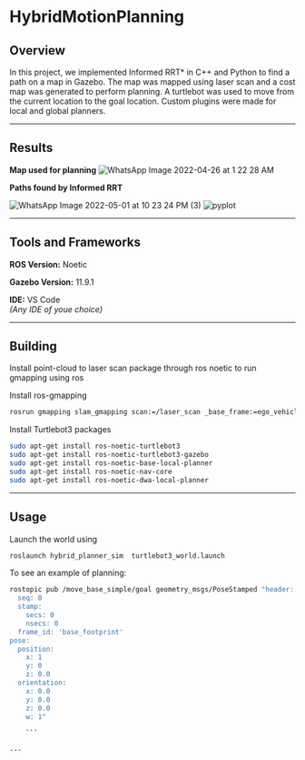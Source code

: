 # HybridMotionPlanning

## Overview
In this project, we implemented Informed RRT* in C++ and Python to find a path on a map in Gazebo. The map was mapped using laser scan and a cost map was generated to perform planning. A turtlebot was used to move from the current location to the goal location. Custom plugins were made for local and global planners.

---

## Results
**Map used for planning**
![WhatsApp Image 2022-04-26 at 1 22 28 AM](https://user-images.githubusercontent.com/35029771/178841203-43d9fb26-d69c-43c8-82eb-7a00a3e3c9ab.jpeg)

**Paths found by Informed RRT** 

![WhatsApp Image 2022-05-01 at 10 23 24 PM (3)](https://user-images.githubusercontent.com/35029771/178841224-acf93c0d-a095-417d-90d2-3a725350fd46.jpeg)
![pyplot](https://user-images.githubusercontent.com/35029771/178841753-70dce98f-a9b2-41ae-afb8-a4d1e792fb16.jpeg)

---
## Tools and Frameworks
**ROS Version:** Noetic

**Gazebo Version:** 11.9.1

**IDE:** VS Code <br>
*(Any IDE of youe choice)*

---
## Building

Install point-cloud to laser scan package through ros noetic
to  run gmapping using ros

Install ros-gmapping
```sh
rosrun gmapping slam_gmapping scan:=/laser_scan _base_frame:=ego_vehicle _map_update_interval:=0.5
```

Install Turtlebot3 packages

```sh
sudo apt-get install ros-noetic-turtlebot3
sudo apt-get install ros-noetic-turtlebot3-gazebo
sudo apt-get install ros-noetic-base-local-planner
sudo apt-get install ros-noetic-nav-core
sudo apt-get install ros-noetic-dwa-local-planner

```


---
## Usage

Launch the world using

```sh 
roslaunch hybrid_planner_sim  turtlebot3_world.launch
```

To see an example of planning: 

```sh
rostopic pub /move_base_simple/goal geometry_msgs/PoseStamped "header:
  seq: 0
  stamp:
    secs: 0
    nsecs: 0
  frame_id: 'base_footprint'
pose:
  position:
    x: 1
    y: 0
    z: 0.0
  orientation:
    x: 0.0
    y: 0.0
    z: 0.0
    w: 1" 
    
    ```

---
